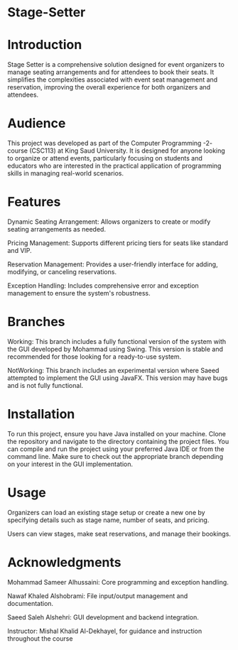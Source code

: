 # Stage-Setter

# Introduction
Stage Setter is a comprehensive solution designed for event organizers to manage seating arrangements and for attendees to book their seats. It simplifies the complexities associated with event seat management and reservation, improving the overall experience for both organizers and attendees.

# Audience
This project was developed as part of the Computer Programming -2- course (CSC113) at King Saud University. It is designed for anyone looking to organize or attend events, particularly focusing on students and educators who are interested in the practical application of programming skills in managing real-world scenarios.

# Features
Dynamic Seating Arrangement: Allows organizers to create or modify seating arrangements as needed.

Pricing Management: Supports different pricing tiers for seats like standard and VIP.

Reservation Management: Provides a user-friendly interface for adding, modifying, or canceling reservations.

Exception Handling: Includes comprehensive error and exception management to ensure the system's robustness.

# Branches
Working: This branch includes a fully functional version of the system with the GUI developed by Mohammad using Swing. This version is stable and recommended for those looking for a ready-to-use system.

NotWorking: This branch includes an experimental version where Saeed attempted to implement the GUI using JavaFX. This version may have bugs and is not fully functional.

# Installation
To run this project, ensure you have Java installed on your machine. Clone the repository and navigate to the directory containing the project files. You can compile and run the project using your preferred Java IDE or from the command line. Make sure to check out the appropriate branch depending on your interest in the GUI implementation.

# Usage
Organizers can load an existing stage setup or create a new one by specifying details such as stage name, number of seats, and pricing.

Users can view stages, make seat reservations, and manage their bookings.

# Acknowledgments
Mohammad Sameer Alhussaini: Core programming and exception handling.

Nawaf Khaled Alshobrami: File input/output management and documentation.

Saeed Saleh Alshehri: GUI development and backend integration.

Instructor: Mishal Khalid Al-Dekhayel, for guidance and instruction throughout the course
